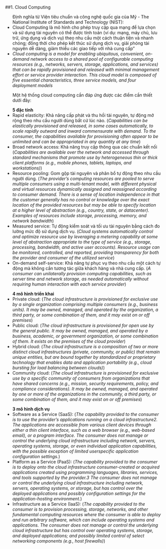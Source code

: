 ﻿##1. Cloud Computing
<ul> Định nghĩa từ Viện tiêu chuẩn và công nghệ quốc gia của Mỹ - The National Institute of Standards and Technology (NIST): 
<li> Cloud Computing là mô hình cho phép truy cập qua mạng để lựa chọn và sử dụng tài nguyên có thể được tính toán 
(ví dụ: mạng, máy chủ, lưu trữ, ứng dụng và dịch vụ) theo nhu cầu một cách thuận tiện và nhanh chóng; 
đồng thời cho phép kết thúc sử dụng dịch vụ, giải phóng tài nguyên dễ dàng, giảm thiểu các giao tiếp với nhà cung cấp” </li>
<li> <i>Cloud computing is a model for enabling ubiquitous, convenient, on-demand network access to a shared
pool of configurable computing resources (e.g., networks, servers, storage, applications, and services) that
can be rapidly provisioned and released with minimal management effort or service provider interaction.
This cloud model is composed of five essential characteristics, three service models, and four deployment
models </i></li>
</ul>

<ul> Một hệ thống cloud computing cần đáp ứng được các điểm cần thiết dưới đây: </ul>
<ul> <b>5 đặc tính</b>
<li> Rapid elasticity: Khả năng cấp phát và thu hồi tài nguyên, tự động mở rộng theo nhu cầu người dùng bất cứ lúc nào.
 (<i>Capabilities can be elastically provisioned and released, in some cases
automatically, to scale rapidly outward and inward commensurate with demand. To the
consumer, the capabilities available for provisioning often appear to be unlimited and can
be appropriated in any quantity at any time</i>)</li>
<li> Broad network access: Khả năng truy cập thông qua các chuẩn kết nối 
(<i>Capabilities are available over the network and accessed through standard
mechanisms that promote use by heterogeneous thin or thick client platforms (e.g.,
mobile phones, tablets, laptops, and workstations)</i>)</li>
<li> Resource pooling: Gom gộp tài nguyên và phân bổ tự động theo nhu cầu người dùng. 
(<i>The provider’s computing resources are pooled to serve multiple consumers
using a multi-tenant model, with different physical and virtual resources dynamically
assigned and reassigned according to consumer demand. There is a sense of location
independence in that the customer generally has no control or knowledge over the exact
location of the provided resources but may be able to specify location at a higher level of
abstraction (e.g., country, state, or datacenter). Examples of resources include storage,
processing, memory, and network bandwidth</i>)</li>
<li> Measured service: Tự động kiểm soát và tối ưu tài nguyên bằng cách đo lường mức độ sử dụng dịch vụ.
(<i>Cloud systems automatically control and optimize resource use by leveraging
a metering capability at some level of abstraction appropriate to the type of service (e.g.,
storage, processing, bandwidth, and active user accounts). Resource usage can be
monitored, controlled, and reported, providing transparency for both the provider and
consumer of the utilized service</i>)</li>
<li> On-demand self-service: Khả năng tự phục vụ theo nhu cầu một cách tự động mà không cần tương tác giữa khách hàng và nhà cung cấp.
 (<i>A consumer can unilaterally provision computing capabilities, such as
server time and network storage, as needed automatically without requiring human
interaction with each service provider</i>)</li>
</ul>
<ul> <b>4 mô hình triển khai</b>
<li> Private cloud: (<i>The cloud infrastructure is provisioned for exclusive use by a single organization
comprising multiple consumers (e.g., business units). It may be owned, managed, and
operated by the organization, a third party, or some combination of them, and it may exist
on or off premises</i>)</li>
<li> Public cloud: (<i>The cloud infrastructure is provisioned for open use by the general public. It may be
owned, managed, and operated by a business, academic, or government organization, or
some combination of them. It exists on the premises of the cloud provider</i>)</li>
<li> Hybrid cloud: (<i>The cloud infrastructure is a composition of two or more distinct cloud
infrastructures (private, community, or public) that remain unique entities, but are bound
together by standardized or proprietary technology that enables data and application
portability (e.g., cloud bursting for load balancing between clouds)</i>)</li>
<li> Community cloud: (<i>The cloud infrastructure is provisioned for exclusive use by a specific
community of consumers from organizations that have shared concerns (e.g., mission,
security requirements, policy, and compliance considerations). It may be owned,
managed, and operated by one or more of the organizations in the community, a third
party, or some combination of them, and it may exist on or off premises</i>)</li>
</ul>
<ul> <b>3 mô hình dịch vụ</b>
<li> Software as a Service (SaaS): (<i>The capability provided to the consumer is to use the provider’s
applications running on a cloud infrastructure2. The applications are accessible from
various client devices through either a thin client interface, such as a web browser (e.g.,
web-based email), or a program interface. The consumer does not manage or control the
underlying cloud infrastructure including network, servers, operating systems, storage, or
even individual application capabilities, with the possible exception of limited userspecific application configuration settings.</i>)</li>
<li> Platform as a Service (PaaS): (<i>The capability provided to the consumer is to deploy onto the cloud
infrastructure consumer-created or acquired applications created using programming
languages, libraries, services, and tools supported by the provider.3 The consumer does
not manage or control the underlying cloud infrastructure including network, servers,
operating systems, or storage, but has control over the deployed applications and possibly
configuration settings for the application-hosting environment.</i>)</li>
<li> Infrastructure as a Service (IaaS): (<i>The capability provided to the consumer is to provision
processing, storage, networks, and other fundamental computing resources where the
consumer is able to deploy and run arbitrary software, which can include operating
systems and applications. The consumer does not manage or control the underlying cloud
infrastructure but has control over operating systems, storage, and deployed applications;
and possibly limited control of select networking components (e.g., host firewalls)</i>)</li>
</ul>

<ul> </ul>
<ul> </ul>
<ul> </ul>
<ul> </ul>
<ul> </ul>